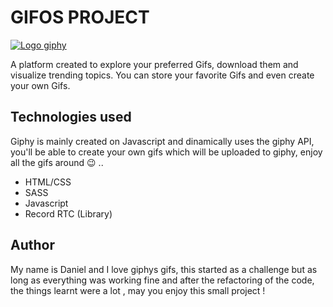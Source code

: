 # GIFOS PROJECT  

[![Logo giphy](https://variety.com/wp-content/uploads/2016/10/giphy-logo-e1477932075273.png?w=867 "Logo giphy")](https://variety.com/wp-content/uploads/2016/10/giphy-logo-e1477932075273.png?w=867 "Logo giphy")

A platform created to explore your preferred Gifs, download them and visualize trending topics. You can store your favorite Gifs and even create your own Gifs. 

## Technologies used

Giphy is mainly created on Javascript and dinamically uses the giphy API, you'll be able to create your own gifs which will be uploaded to giphy, enjoy all the gifs around 😉 ..

- HTML/CSS
- SASS
- Javascript
- Record RTC (Library)

## Author

My name is Daniel and I love giphys gifs, this started as a challenge but as long as everything was working fine and after the refactoring of the code, the things learnt were a lot , may you enjoy this small project !

